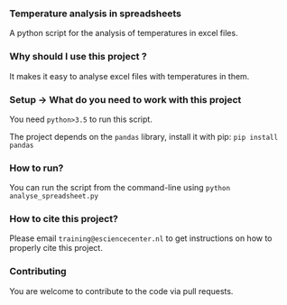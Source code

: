 ### Temperature analysis in spreadsheets

A python script for the analysis of temperatures in excel files.

### Why should I use this project ?

It makes it easy to analyse excel files with temperatures in them.

### Setup -> What do you need to work with this project

You need `python>3.5` to run this script.

The project depends on the `pandas` library, install it with pip:
`pip install pandas`

### How to run?

You can run the script from the command-line using
`python analyse_spreadsheet.py`

### How to cite this project?

Please email `training@esciencecenter.nl` to get instructions on how to properly cite this project.

### Contributing
You are welcome to contribute to the code via pull requests. 
